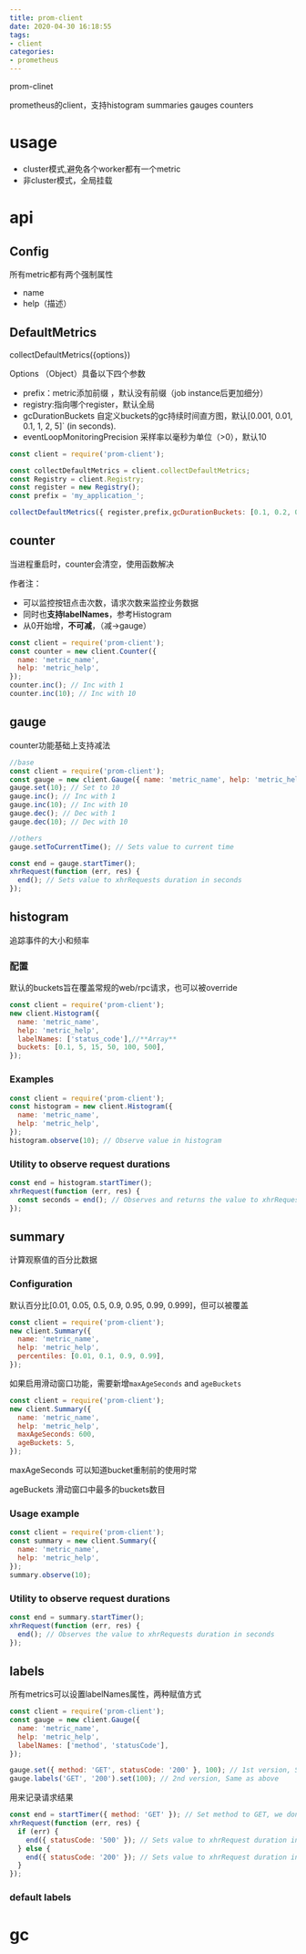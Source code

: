 ```yaml
---
title: prom-client
date: 2020-04-30 16:18:55
tags:
- client
categories:
- prometheus
---
```

prom-clinet

prometheus的client，支持histogram summaries gauges counters

# usage

- cluster模式,避免各个worker都有一个metric
- 非cluster模式，全局挂载

# api

## Config

所有metric都有两个强制属性

- name
- help（描述）

## DefaultMetrics

collectDefaultMetrics({options})

Options （Object）具备以下四个参数

- prefix：metric添加前缀 ，默认没有前缀（job instance后更加细分）
- registry:指向哪个register，默认全局
- gcDurationBuckets 自定义buckets的gc持续时间直方图，默认[0.001, 0.01, 0.1, 1, 2, 5]` (in seconds).
- eventLoopMonitoringPrecision 采样率以毫秒为单位（>0），默认10

```js
const client = require('prom-client');

const collectDefaultMetrics = client.collectDefaultMetrics;
const Registry = client.Registry;
const register = new Registry();
const prefix = 'my_application_';

collectDefaultMetrics({ register,prefix,gcDurationBuckets: [0.1, 0.2, 0.3] });
```

## counter

当进程重启时，counter会清空，使用函数解决

作者注：

- 可以监控按钮点击次数，请求次数来监控业务数据
- 同时也**支持labelNames**，参考Histogram
- 从0开始增，**不可减**，（减->gauge）

```js
const client = require('prom-client');
const counter = new client.Counter({
  name: 'metric_name',
  help: 'metric_help',
});
counter.inc(); // Inc with 1
counter.inc(10); // Inc with 10
```

## gauge

counter功能基础上支持减法

```js
//base
const client = require('prom-client');
const gauge = new client.Gauge({ name: 'metric_name', help: 'metric_help' });
gauge.set(10); // Set to 10
gauge.inc(); // Inc with 1
gauge.inc(10); // Inc with 10
gauge.dec(); // Dec with 1
gauge.dec(10); // Dec with 10

//others
gauge.setToCurrentTime(); // Sets value to current time

const end = gauge.startTimer();
xhrRequest(function (err, res) {
  end(); // Sets value to xhrRequests duration in seconds
});
```

## histogram

追踪事件的大小和频率

### 配置

默认的buckets旨在覆盖常规的web/rpc请求，也可以被override

```js
const client = require('prom-client');
new client.Histogram({
  name: 'metric_name',
  help: 'metric_help',
  labelNames: ['status_code'],//**Array**
  buckets: [0.1, 5, 15, 50, 100, 500],
});
```

### Examples

```js
const client = require('prom-client');
const histogram = new client.Histogram({
  name: 'metric_name',
  help: 'metric_help',
});
histogram.observe(10); // Observe value in histogram
```

### Utility to observe request durations

```js
const end = histogram.startTimer();
xhrRequest(function (err, res) {
  const seconds = end(); // Observes and returns the value to xhrRequests duration in seconds
});
```

## summary

计算观察值的百分比数据

### Configuration

默认百分比[0.01, 0.05, 0.5, 0.9, 0.95, 0.99, 0.999]，但可以被覆盖

```js
const client = require('prom-client');
new client.Summary({
  name: 'metric_name',
  help: 'metric_help',
  percentiles: [0.01, 0.1, 0.9, 0.99],
});

```

如果启用滑动窗口功能，需要新增`maxAgeSeconds` and `ageBuckets`

```js
const client = require('prom-client');
new client.Summary({
  name: 'metric_name',
  help: 'metric_help',
  maxAgeSeconds: 600,
  ageBuckets: 5,
});
```

maxAgeSeconds 可以知道bucket重制前的使用时常

ageBuckets 滑动窗口中最多的buckets数目

### Usage example

```js
const client = require('prom-client');
const summary = new client.Summary({
  name: 'metric_name',
  help: 'metric_help',
});
summary.observe(10);
```

### Utility to observe request durations

```js
const end = summary.startTimer();
xhrRequest(function (err, res) {
  end(); // Observes the value to xhrRequests duration in seconds
});
```

## labels

所有metrics可以设置labelNames属性，两种赋值方式

```js
const client = require('prom-client');
const gauge = new client.Gauge({
  name: 'metric_name',
  help: 'metric_help',
  labelNames: ['method', 'statusCode'],
});

gauge.set({ method: 'GET', statusCode: '200' }, 100); // 1st version, Set value 100 with method set to GET and statusCode to 200
gauge.labels('GET', '200').set(100); // 2nd version, Same as above
```

用来记录请求结果

```js
const end = startTimer({ method: 'GET' }); // Set method to GET, we don't know statusCode yet
xhrRequest(function (err, res) {
  if (err) {
    end({ statusCode: '500' }); // Sets value to xhrRequest duration in seconds with statusCode 500
  } else {
    end({ statusCode: '200' }); // Sets value to xhrRequest duration in seconds with statusCode 200
  }
});
```

### default labels



# gc



